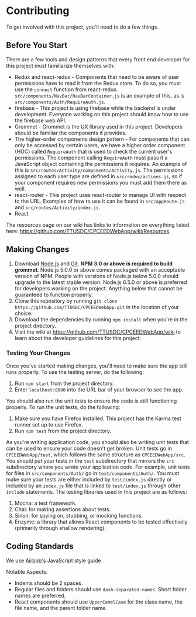 # Contributing
To get involved with this project, you'll need to do a few things.

## Before You Start

There are a few tools and design patterns that every front end developer for this project must familiarize themselves with:

- Redux and react-redux - Components that need to be aware of user permissions have to read it from the Redux store. To do so, you must use the `connect` function from react-redux. `src/components/NavBar/NavBarContainer.js` is an example of this, as is `src/components/Auth/RequireAuth.js`.
- firebase - This project is using firebase while the backend is under development. Everyone working on this project should know how to use the firebase web API.
- Grommet - Grommet is the UX library used in this project. Developers should be familiar the components it provides.
- The higher-order components design pattern - For components that can only be accessed by certain users, we have a higher order component (HOC) called `RequireAuth` that is used to check the current user's permissions. The component calling `RequireAuth` must pass it a JavaScript object containing the permissions it requires. An example of this is `src/routes/Activity/components/Activity.js`. The permissions assigned to each user type are defined in `src/redux/actions.js`, so if your component requires new permissions you must add them there as well.
- react-router - This project uses react-router to manage UI with respect to the URL. Examples of how to use it can be found in `src/appRoute.js` and `src/routes/Activity/index.js`.
- React

The resources page on our wiki has links to information on everything listed here: https://github.com/TTUSDC/CPCEEDWebApp/wiki/Resources.

## Making Changes

1. Download [Node.js](https://nodejs.org/) and [Git](https://git-scm.com/). **NPM 3.0 or above is required to build grommet**. Node.js 5.0.0 or above comes packaged with an acceptable version of NPM. People with versions of Node.js below 5.0.0 should upgrade to the latest stable version. Node.js 6.5.0 or above is preferred for developers working on the project. Anything below that cannot be guaranteed to function properly.
2. Clone this repository by running `git clone https://github.com/TTUSDC/CPCEEDWebApp.git` in the location of your choice.
3. Download the dependencies by running `npm install` when you're in the project directory.
4. Visit the wiki at https://github.com/TTUSDC/CPCEEDWebApp/wiki to learn about the developer guidelines for this project.

### Testing Your Changes

Once you've started making changes, you'll need to make sure the app still runs properly.
To use the testing server, do the following:

1. Run `npm start` from the project directory.
2. Enter `localhost:8080` into the URL bar of your browser to see the app.

You should also run the unit tests to ensure the code is still functioning properly.
To run the unit tests, do the following:

1. Make sure you have Firefox installed. This project has the Karma test runner set up to use Firefox.
2. Run `npm test` from the project directory.

As you're writing application code, you should also be writing unit tests that can be used to ensure your code doesn't get broken.
Unit tests go in `CPCEEDWebApp/test`, which follows the same structure as `CPCEEDWebApp/src`.
You should put your tests in the `test` subdirectory that mirrors the `src` subdirectory where you wrote your application code.
For example, unit tests for files in `src/components/Auth/` go in `test/components/Auth/`.
You must make sure your tests are either included by `test/index.js` directly or included by an `index.js` file that is linked to `test/index.js` through other `include` statements.
The testing libraries used in this project are as follows:

1. Mocha: a test framework.
2. Chai: for making assertions about tests.
3. Sinon: for spying on, stubbing, or mocking functions.
4. Enzyme: a library that allows React components to be tested effectively (primarily through shallow rendering).

## Coding Standards
We use [Airbnb's](https://github.com/airbnb/javascript) JavaScript style guide

Notable Aspects:

- Indents should be 2 spaces.
- Regular files and folders should use `dash-separated-names`. Short folder names are preferred.
- React components should use `UpperCamelCase` for the class name, the file name, and the parent folder name.
